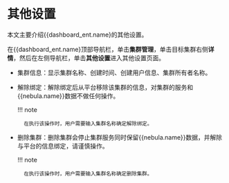 # 其他设置

本文主要介绍{{dashboard_ent.name}的其他设置。

在{{dashboard_ent.name}顶部导航栏，单击**集群管理**，单击目标集群右侧**详情**，然后在左侧导航栏，单击**其他设置**进入其他设置页面。

- 集群信息：显示集群名称、创建时间、创建用户信息、集群所有者名称。

- 解除绑定：解除绑定后从平台移除该集群的信息，对集群的服务和{{nebula.name}}数据不做任何操作。

  !!! note

        在执行该操作时，用户需要输入集群名称确定解除绑定。


- 删除集群：删除集群会停止集群服务同时保留{{nebula.name}}数据，并解除与平台的信息绑定，请谨慎操作。

  !!! note

        在执行该操作时，用户需要输入集群名称确定删除集群。

